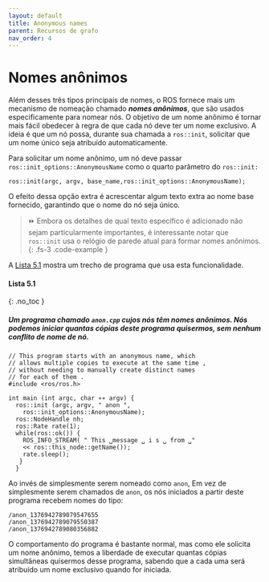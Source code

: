 ```yaml
---
layout: default
title: Anonymous names
parent: Recursos de grafo
nav_order: 4
---
```


# Nomes anônimos

Além desses três tipos principais de nomes, o ROS fornece mais um mecanismo de nomeação chamado ***nomes anônimos***, que são usados especificamente para nomear nós. O objetivo
de um nome anônimo é tornar mais fácil obedecer à regra de que cada nó deve ter um
nome exclusivo. A ideia é que um nó possa, durante sua chamada a `ros::init`, solicitar que um
nome único seja atribuído automaticamente.

Para solicitar um nome anônimo, um nó deve passar `ros::init_options::AnonymousName` como o quarto parâmetro do `ros::init:`

```
ros::init(argc, argv, base_name,ros::init_options::AnonymousName);
```

O efeito dessa opção extra é acrescentar algum texto extra ao nome base fornecido, garantindo
que o nome do nó seja único.

> ⏩ Embora os detalhes de qual texto específico é adicionado não sejam particularmente importantes,
> é interessante notar que `ros::init` usa o relógio de parede atual para formar
> nomes anônimos.
{: .fs-3 .code-example }

A [Lista 5.1](#lista-51) mostra um trecho de programa que usa esta funcionalidade.
 
#### **Lista 5.1**
{: .no_toc }
##### Um programa chamado `anon.cpp` cujos nós têm nomes anônimos. Nós podemos iniciar quantas cópias deste programa quisermos, sem nenhum conflito de nome de nó.
```console
// This program starts with an anonymous name, which
// allows multiple copies to execute at the same time ,
// without needing to manually create distinct names
// for each of them .
#include <ros/ros.h>

int main (int argc, char ∗∗ argv) {
  ros::init (argc, argv, " anon ",
    ros::init_options::AnonymousName);
  ros::NodeHandle nh;
  ros::Rate rate(1);
  while(ros::ok()) {
    ROS_INFO_STREAM( " This ␣message ␣ i s ␣ from ␣"
    << ros::this_node::getName());
    rate.sleep();
   }
  }

```

Ao invés de simplesmente serem nomeado como `anon`, Em vez de simplesmente serem
chamados de `anon`, os nós iniciados a partir deste programa recebem nomes do tipo:

```
/anon_1376942789079547655
/anon_1376942789079550387
/anon_1376942789080356882
```

O comportamento do programa é bastante normal, mas como ele solicita um nome anônimo,
temos a liberdade de executar quantas cópias simultâneas quisermos desse programa, sabendo
que a cada uma será atribuído um nome exclusivo quando for iniciada.
